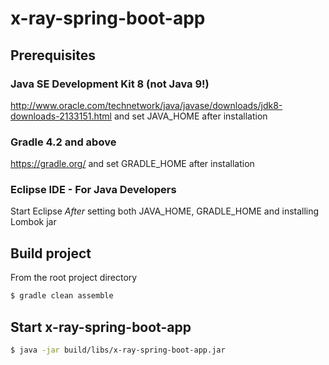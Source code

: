 # x-ray-spring-boot-app

## Prerequisites

### Java SE Development Kit 8 (not Java 9!)
http://www.oracle.com/technetwork/java/javase/downloads/jdk8-downloads-2133151.html and set JAVA_HOME after installation

### Gradle 4.2 and above
https://gradle.org/ and set GRADLE_HOME after installation

### Eclipse IDE - For Java Developers 
Start Eclipse *After* setting both JAVA_HOME, GRADLE_HOME and installing Lombok jar

## Build project

From the root project directory

``` bash
$ gradle clean assemble
```

## Start x-ray-spring-boot-app

``` bash
$ java -jar build/libs/x-ray-spring-boot-app.jar
```
